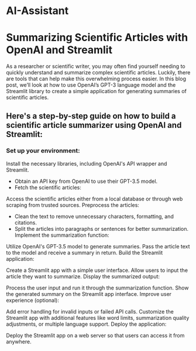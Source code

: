 # AI-Assistant
# Summarizing Scientific Articles with OpenAI and Streamlit
As a researcher or scientific writer, you may often find yourself needing to quickly understand and summarize complex scientific articles. Luckily, there are tools that can help make this overwhelming process easier. In this blog post, we’ll look at how to use OpenAI’s GPT-3 language model and the Streamlit library to create a simple application for generating summaries of scientific articles.

## Here's a step-by-step guide on how to build a scientific article summarizer using OpenAI and Streamlit:

### Set up your environment:

Install the necessary libraries, including OpenAI's API wrapper and Streamlit.
* Obtain an API key from OpenAI to use their GPT-3.5 model.
* Fetch the scientific articles:

Access the scientific articles either from a local database or through web scraping from trusted sources.
Preprocess the articles:

* Clean the text to remove unnecessary characters, formatting, and citations.
* Split the articles into paragraphs or sentences for better summarization.
Implement the summarization function:

Utilize OpenAI's GPT-3.5 model to generate summaries.
Pass the article text to the model and receive a summary in return.
Build the Streamlit application:

Create a Streamlit app with a simple user interface.
Allow users to input the article they want to summarize.
Display the summarized output:

Process the user input and run it through the summarization function.
Show the generated summary on the Streamlit app interface.
Improve user experience (optional):

Add error handling for invalid inputs or failed API calls.
Customize the Streamlit app with additional features like word limits, summarization quality adjustments, or multiple language support.
Deploy the application:

Deploy the Streamlit app on a web server so that users can access it from anywhere.
